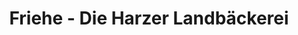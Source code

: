 ---
title: "Friehe - Die Harzer Landbäckerei"
url: /hattorf-am-harz/friehe-die-harzer-landbaeckerei/
shop: Bäckerei
---